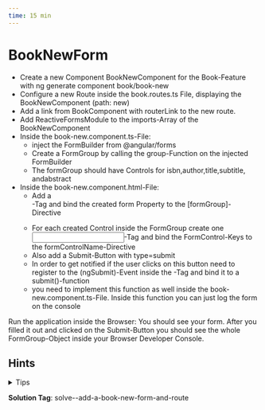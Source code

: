 ```yaml
---
time: 15 min
---
```


# BookNewForm

- Create a new Component BookNewComponent for the Book-Feature with ng generate component book/book-new
- Configure a new Route inside the book.routes.ts File, displaying the BookNewComponent (path: new)
- Add a link from BookComponent with routerLink to the new route.
- Add ReactiveFormsModule to the imports-Array of the BookNewComponent
- Inside the book-new.component.ts-File:
    - inject the FormBuilder from @angular/forms
    - Create a FormGroup by calling the group-Function on the injected FormBuilder
    - The formGroup should have Controls for isbn,author,title,subtitle, andabstract
- Inside the book-new.component.html-File:
    - Add a <form>-Tag and bind the created form Property to the [formGroup]-Directive
    - For each created Control inside the FormGroup create one <input>-Tag and bind the FormControl-Keys to the formControlName-Directive
    - Also add a Submit-Button with type=submit
    - In order to get notified if the user clicks on this button need to register to the (ngSubmit)-Event inside the <form>-Tag and bind it to a submit()-function
    - you need to implement this function as well inside the book-new.component.ts-File. Inside this function you can just log the form on the console

Run the application inside the Browser: You should see your form. After you filled it out and clicked on the Submit-Button you should see the whole FormGroup-Object inside your Browser Developer Console.

## Hints

<details>
<summary>Tips</summary>

**Form**
```html
<form [formGroup]="form" (ngSubmit)="submit()">

  <input type="text" formControlName="isbn">
  <input type="text" formControlName="author">
  <input type="text" formControlName="title">
  <input type="text" formControlName="subtitle">
  <input type="text" formControlName="abstract">
    ....
  <button type="submit">Save</button>
</form>
```

```ts
@Component({..})
export class BookNewComponent {
  private formBuilder = inject(FormBuilder);
    
  form: FormGroup = this.formBuilder.group({
     isbn: [''],
     author: [''],
     title: [''],
     subtitle: [''],
     abstract: [''],
  });
}
```

</details>

**Solution Tag**: solve--add-a-book-new-form-and-route
